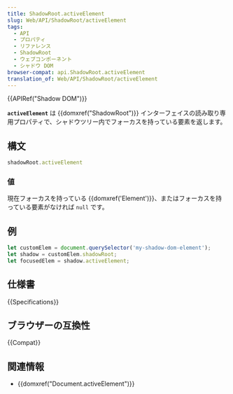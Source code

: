```yaml
---
title: ShadowRoot.activeElement
slug: Web/API/ShadowRoot/activeElement
tags:
  - API
  - プロパティ
  - リファレンス
  - ShadowRoot
  - ウェブコンポーネント
  - シャドウ DOM
browser-compat: api.ShadowRoot.activeElement
translation_of: Web/API/ShadowRoot/activeElement
---
```

{{APIRef("Shadow DOM")}}

**`activeElement`** は {{domxref("ShadowRoot")}} インターフェイスの読み取り専用プロパティで、シャドウツリー内でフォーカスを持っている要素を返します。

## 構文

```js
shadowRoot.activeElement
```

### 値

現在フォーカスを持っている {{domxref('Element')}}、またはフォーカスを持っている要素がなければ `null` です。

## 例

```js
let customElem = document.querySelector('my-shadow-dom-element');
let shadow = customElem.shadowRoot;
let focusedElem = shadow.activeElement;
```

## 仕様書

{{Specifications}}

## ブラウザーの互換性

{{Compat}}

## 関連情報

- {{domxref("Document.activeElement")}}

